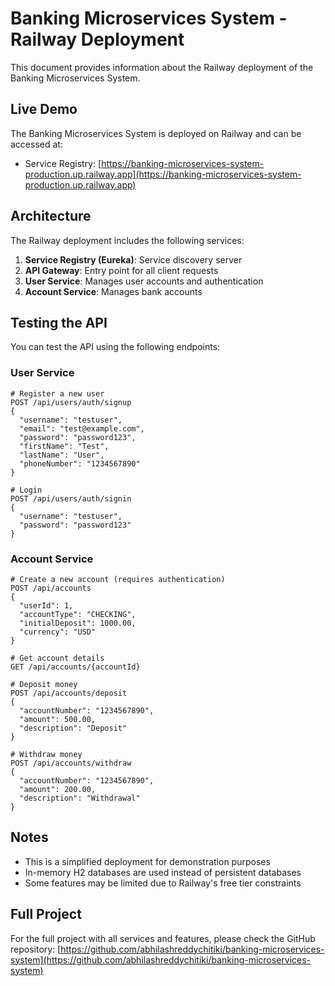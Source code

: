 # Banking Microservices System - Railway Deployment

This document provides information about the Railway deployment of the Banking Microservices System.

## Live Demo

The Banking Microservices System is deployed on Railway and can be accessed at:

- Service Registry: [https://banking-microservices-system-production.up.railway.app](https://banking-microservices-system-production.up.railway.app)

## Architecture

The Railway deployment includes the following services:

1. **Service Registry (Eureka)**: Service discovery server
2. **API Gateway**: Entry point for all client requests
3. **User Service**: Manages user accounts and authentication
4. **Account Service**: Manages bank accounts

## Testing the API

You can test the API using the following endpoints:

### User Service

```
# Register a new user
POST /api/users/auth/signup
{
  "username": "testuser",
  "email": "test@example.com",
  "password": "password123",
  "firstName": "Test",
  "lastName": "User",
  "phoneNumber": "1234567890"
}

# Login
POST /api/users/auth/signin
{
  "username": "testuser",
  "password": "password123"
}
```

### Account Service

```
# Create a new account (requires authentication)
POST /api/accounts
{
  "userId": 1,
  "accountType": "CHECKING",
  "initialDeposit": 1000.00,
  "currency": "USD"
}

# Get account details
GET /api/accounts/{accountId}

# Deposit money
POST /api/accounts/deposit
{
  "accountNumber": "1234567890",
  "amount": 500.00,
  "description": "Deposit"
}

# Withdraw money
POST /api/accounts/withdraw
{
  "accountNumber": "1234567890",
  "amount": 200.00,
  "description": "Withdrawal"
}
```

## Notes

- This is a simplified deployment for demonstration purposes
- In-memory H2 databases are used instead of persistent databases
- Some features may be limited due to Railway's free tier constraints

## Full Project

For the full project with all services and features, please check the GitHub repository:
[https://github.com/abhilashreddychitiki/banking-microservices-system](https://github.com/abhilashreddychitiki/banking-microservices-system)
